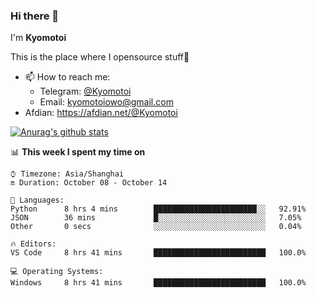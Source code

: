 ### Hi there 👋

I'm **Kyomotoi**

This is the place where I opensource stuff🤺

- 📫 How to reach me: 
    - Telegram: [@Kyomotoi](https://t.me/Kyomotoi)
    - Email: <kyomotoiowo@gmail.com>
- Afdian: <https://afdian.net/@Kyomotoi>

[![Anurag's github stats](https://github-readme-stats.vercel.app/api?username=kyomotoi)](https://github.com/anuraghazra/github-readme-stats)

📊 **This week I spent my time on**
<!--START_SECTION:waka-->
```text
⌚︎ Timezone: Asia/Shanghai
🔛 Duration: October 08 - October 14

💬 Languages: 
Python      8 hrs 4 mins        ███████████████████████░░   92.91% 
JSON        36 mins             █░░░░░░░░░░░░░░░░░░░░░░░░   7.05% 
Other       0 secs              ░░░░░░░░░░░░░░░░░░░░░░░░░   0.04%

🔥 Editors: 
VS Code     8 hrs 41 mins       █████████████████████████   100.0%

💻 Operating Systems: 
Windows     8 hrs 41 mins       █████████████████████████   100.0%
```
<!--END_SECTION:waka-->
